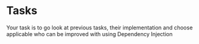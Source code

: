 # Tasks

Your task is to go look at previous tasks, their implementation and choose applicable who can be improved with using Dependency Injection
